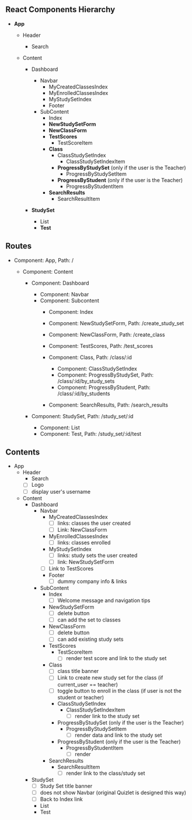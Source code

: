 ## React Components Hierarchy

* **App**
  * Header
    * Search

  * Content
    * Dashboard
      * Navbar
        * MyCreatedClassesIndex
        * MyEnrolledClassesIndex
        * MyStudySetIndex
        * Footer
      * SubContent
        * Index
        * **NewStudySetForm**
        * **NewClassForm**
        * **TestScores**
          * TestScoreItem
        * **Class**
          * ClassStudySetIndex
            * ClassStudySetIndexItem
          * **ProgressByStudySet** (only if the user is the Teacher)
            * ProgressByStudySetItem
          * **ProgressByStudent** (only if the user is the Teacher)
            * ProgressByStudentItem
        * **SearchResults**
          * SearchResultItem

    * **StudySet**
      * List
      * **Test**


## Routes

* Component: App, Path: /
  * Component: Content

    * Component: Dashboard
      * Component: Navbar
      * Component: Subcontent
        * Component: Index
        * Component: NewStudySetForm, Path: /create_study_set
        * Component: NewClassForm, Path: /create_class
        * Component: TestScores, Path: /test_scores
        * Component: Class, Path: /class/:id
          * Component: ClassStudySetIndex
          * Component: ProgressByStudySet, Path: /class/:id/by_study_sets
          * Component: ProgressByStudent, Path: /class/:id/by_students

        * Component: SearchResults, Path: /search_results

    * Component: StudySet, Path: /study_set/:id
      * Component: List
      * Component: Test, Path: /study_set/:id/test


## Contents
* App
  * Header
    * Search
    - [ ] Logo
    - [ ] display user's username

  * Content
    * Dashboard
      * Navbar
        * MyCreatedClassesIndex
          - [ ] links: classes the user created
          - [ ] Link: NewClassForm
        * MyEnrolledClassesIndex
          - [ ] links: classes enrolled
        * MyStudySetIndex
          - [ ] links: study sets the user created
          - [ ] link: NewStudySetForm
        - [ ] Link to TestScores
        * Footer
          - [ ] dummy company info & links

      * SubContent
        * Index
          - [ ] Welcome message and navigation tips
        * NewStudySetForm
          - [ ] delete button
          - [ ] can add the set to classes
        * NewClassForm
          - [ ] delete button
          - [ ] can add existing study sets
        * TestScores
          * TestScoreItem
            - [ ] render test score and link to the study set
        * Class
          - [ ] class title banner
          - [ ] Link to create new study set for the class (if current_user == teacher)
          - [ ] toggle button to enroll in the class (if user is not the student or teacher)
          * ClassStudySetIndex
            * ClassStudySetIndexItem
              - [ ] render link to the study set
          * ProgressByStudySet (only if the user is the Teacher)
            * ProgressByStudySetItem
              - [ ] render data and link to the study set
          * ProgressByStudent (only if the user is the Teacher)
            * ProgressByStudentItem
              - [ ] render <li>
        * SearchResults
          * SearchResultItem
            - [ ] render link to the class/study set

    * StudySet
      - [ ] Study Set title banner
      - [ ] does not show Navbar (original Quizlet is designed this way)
      - [ ] Back to Index link
      * List
      * Test

